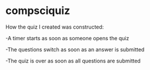 # compsciquiz

How the quiz I created was constructed:

-A timer starts as soon as someone opens the quiz

-The questions switch as soon as an answer is submitted 

-The quiz is over as soon as all questions are submitted
